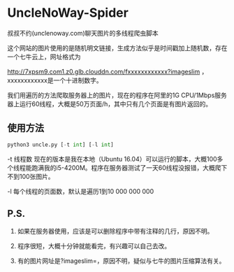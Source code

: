 # UncleNoWay-Spider
叔叔不约(unclenoway.com)聊天图片的多线程爬虫脚本

这个网站的图片使用的是随机明文链接，生成方法似乎是时间戳加上随机数，存在一个七牛云上，网址格式为

http://7xpsm9.com1.z0.glb.clouddn.com/fxxxxxxxxxxxx?imageslim ，xxxxxxxxxxxx是一个十进制数字。

我们用遍历的方法爬取服务器上的图片，现在的程序在阿里的1G CPU/1Mbps服务器上运行60线程，大概是50万页面/h，其中只有几个页面是有图片返回的。


## 使用方法

```Python
python3 uncle.py [-t int] [-l int]
```
-t 线程数 现在的版本是我在本地（Ubuntu 16.04）可以运行的脚本，大概100多个线程能跑满我的i5-4200M。程序在服务器测试了一天60线程没报错，大概爬下不到100张图片。

-l 每个线程的页面数，默认是遍历1到10 000 000 000

## P.S.
1. 如果在服务器使用，应该是可以删除程序中带有注释的几行，原因不明。

2. 程序很短，大概十分钟就能看完，有兴趣可以自己去改。

3. 有的图片网址是?imageslim=，原因不明，疑似与七牛的图片压缩算法有关。
